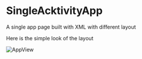 # SingleAcktivityApp
A single app page built with XML with different layout

Here is the simple look of the layout

![AppView](https://github.com/profread/SingleAcktivityApp/blob/hold-changes/Screenshot_20200406-173925.png)
